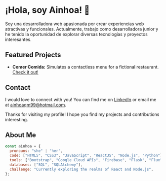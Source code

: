 # ¡Hola, soy Ainhoa! 👋

Soy una desarrolladora web apasionada por crear experiencias web atractivas y funcionales. Actualmente, trabajo como desarrolladora junior y he tenido la oportunidad de explorar diversas tecnologías y proyectos interesantes.

## Featured Projects

- **Comer Comida:** Simulates a contactless menu for a fictional restaurant. [Check it out!](https://github.com/AinhoaQM/Comer-Comida)

## Contact

I would love to connect with you! You can find me on [LinkedIn](https://www.linkedin.com/in/ainhoa-quesada-marquez-981997247/) or email me at ainhoaqm99@hotmail.com.

Thanks for visiting my profile! I hope you find my projects and contributions interesting.

## About Me

```javascript
const ainhoa = {
  pronouns: "she" | "her",
  code: ["HTML5", "CSS3", "JavaScript", "ReactJS", "Node.js", "Python"],
  tools: ["Bootstrap", "Google Cloud APIs", "Firebase", "Flask", "Flux" ],
  databases: ["SQL", "SQLAlchemy"],
  challenge: "Currently exploring the realms of React and Node.js",
}; 


